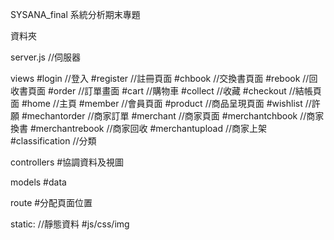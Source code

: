 SYSANA_final
系統分析期末專題

資料夾

server.js         //伺服器

views
#login            //登入
#register         //註冊頁面
#chbook           //交換書頁面
#rebook           //回收書頁面
#order            //訂單畫面
#cart             //購物車
#collect          //收藏
#checkout         //結帳頁面
#home             //主頁
#member           //會員頁面
#product          //商品呈現頁面
#wishlist         //許願
#mechantorder     //商家訂單
#merchant         //商家頁面
#merchantchbook   //商家換書
#merchantrebook   //商家回收
#merchantupload   //商家上架
#classification   //分類

controllers
#協調資料及視圖

models
#data

route
#分配頁面位置

static:           //靜態資料
#js/css/img
